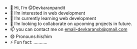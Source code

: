 - 👋 Hi, I’m @Devkaranpandit
- 👀 I’m interested in web development
- 🌱 I’m currently learning web development
- 💞️ I’m looking to collaborate on upcoming projects in future.
- 📫 you can contact me on email-devkaranxb@gmail.com
- 😄 Pronouns:his/him
- ⚡ Fun fact: ...........

<!---
Devkaranpandit/Devkaranpandit is a ✨ special ✨ repository because its `README.md` (this file) appears on your GitHub profile.
You can click the Preview link to take a look at your changes.
--->
